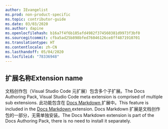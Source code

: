 ```yaml
---
author: IEvangelist
ms.prod: non-product-specific
ms.topic: contributor-guide
ms.date: 03/03/2020
ms.author: dapine
ms.openlocfilehash: b16a7f4f6b185afd4982f374560381d9973f3bf0
ms.sourcegitcommit: cfba5ad25b898bfed76046126ce8ff4871910701
ms.translationtype: HT
ms.contentlocale: zh-CN
ms.lasthandoff: 05/04/2020
ms.locfileid: "78336948"
---
```

## <a name="extension-name"></a><span data-ttu-id="dc2d3-101">扩展名称</span><span class="sxs-lookup"><span data-stu-id="dc2d3-101">Extension name</span></span>

<span data-ttu-id="dc2d3-102">文档创作包（Visual Studio Code 元扩展）包含多个子扩展。</span><span class="sxs-lookup"><span data-stu-id="dc2d3-102">The Docs Authoring Pack, Visual Studio Code meta extension is comprised of multiple sub extensions.</span></span> <span data-ttu-id="dc2d3-103">此功能包含在 <a href="https://marketplace.visualstudio.com/items?itemName=docsmsft.docs-markdown" target="_blank">Docs Markdown <span class="docon docon-navigate-external x-hidden-focus"></span></a> 扩展中。</span><span class="sxs-lookup"><span data-stu-id="dc2d3-103">This feature is included in the <a href="https://marketplace.visualstudio.com/items?itemName=docsmsft.docs-markdown" target="_blank">Docs Markdown <span class="docon docon-navigate-external x-hidden-focus"></span></a> extension.</span></span> <span data-ttu-id="dc2d3-104">Docs Markdown 扩展是文档创作包的一部分，无需单独安装。</span><span class="sxs-lookup"><span data-stu-id="dc2d3-104">The Docs Markdown extension is part of the Docs Authoring Pack, there is no need to install it separately.</span></span>
